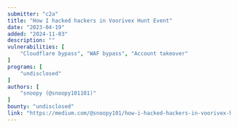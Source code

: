 ```yaml
---
submitter: "c2a"
title: "How I hacked hackers in Voorivex Hunt Event"
date: "2023-04-19"
added: "2024-11-03"
description: ""
vulnerabilities: [
    "Cloudflare bypass", "WAF bypass", "Account takeover"
]
programs: [
    "undisclosed"
]
authors: [
    "snoopy (@snoopy101101)"
]
bounty: "undisclosed"
link: "https://medium.com/@snoopy101/how-i-hacked-hackers-in-voorivex-hunt-event-9c572ce0005f"
---
```




